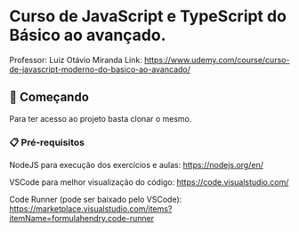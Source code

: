 # Curso de JavaScript e TypeScript do Básico ao avançado. 

Professor: Luiz Otávio Miranda 
Link: https://www.udemy.com/course/curso-de-javascript-moderno-do-basico-ao-avancado/ 
## 🚀 Começando

Para ter acesso ao projeto basta clonar o mesmo.

### 📋 Pré-requisitos

NodeJS para execução dos exercícios e aulas: https://nodejs.org/en/ 

VSCode para melhor visualização do código: https://code.visualstudio.com/

Code Runner (pode ser baixado pelo VSCode): https://marketplace.visualstudio.com/items?itemName=formulahendry.code-runner  
